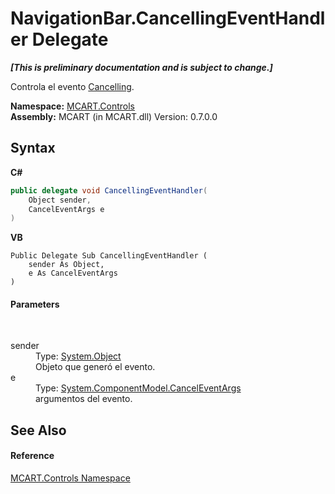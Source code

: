 # NavigationBar.CancellingEventHandler Delegate
 _**\[This is preliminary documentation and is subject to change.\]**_

Controla el evento <a href="a5df807a-906f-a40b-f77c-d31fa70b13dd">Cancelling</a>.

**Namespace:**&nbsp;<a href="1c9d7a8e-81d4-838a-f87d-7379b253b6ce">MCART.Controls</a><br />**Assembly:**&nbsp;MCART (in MCART.dll) Version: 0.7.0.0

## Syntax

**C#**<br />
``` C#
public delegate void CancellingEventHandler(
	Object sender,
	CancelEventArgs e
)
```

**VB**<br />
``` VB
Public Delegate Sub CancellingEventHandler ( 
	sender As Object,
	e As CancelEventArgs
)
```


#### Parameters
&nbsp;<dl><dt>sender</dt><dd>Type: <a href="http://msdn2.microsoft.com/es-es/library/e5kfa45b" target="_blank">System.Object</a><br />Objeto que generó el evento.</dd><dt>e</dt><dd>Type: <a href="http://msdn2.microsoft.com/es-es/library/9ws52wzb" target="_blank">System.ComponentModel.CancelEventArgs</a><br />argumentos del evento.</dd></dl>

## See Also


#### Reference
<a href="1c9d7a8e-81d4-838a-f87d-7379b253b6ce">MCART.Controls Namespace</a><br />